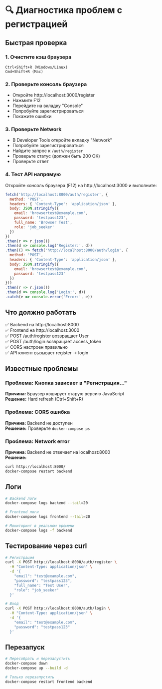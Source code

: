 # 🔍 Диагностика проблем с регистрацией

## Быстрая проверка

### 1. Очистите кэш браузера
```
Ctrl+Shift+R (Windows/Linux)
Cmd+Shift+R (Mac)
```

### 2. Проверьте консоль браузера
- Откройте http://localhost:3000/register
- Нажмите F12
- Перейдите на вкладку "Console"
- Попробуйте зарегистрироваться
- Покажите ошибки

### 3. Проверьте Network
- В Developer Tools откройте вкладку "Network"
- Попробуйте зарегистрироваться
- Найдите запрос к `/auth/register`
- Проверьте статус (должен быть 200 OK)
- Проверьте ответ

### 4. Тест API напрямую
Откройте консоль браузера (F12) на http://localhost:3000 и выполните:

```javascript
fetch('http://localhost:8000/auth/register', {
  method: 'POST',
  headers: { 'Content-Type': 'application/json' },
  body: JSON.stringify({
    email: 'browsertest@example.com',
    password: 'testpass123',
    full_name: 'Browser Test',
    role: 'job_seeker'
  })
})
.then(r => r.json())
.then(d => console.log('Register:', d))
.then(() => fetch('http://localhost:8000/auth/login', {
  method: 'POST',
  headers: { 'Content-Type': 'application/json' },
  body: JSON.stringify({
    email: 'browsertest@example.com',
    password: 'testpass123'
  })
}))
.then(r => r.json())
.then(d => console.log('Login:', d))
.catch(e => console.error('Error:', e))
```

## Что должно работать

✅ Backend на http://localhost:8000  
✅ Frontend на http://localhost:3000  
✅ POST /auth/register возвращает User  
✅ POST /auth/login возвращает access_token  
✅ CORS настроен правильно  
✅ API клиент вызывает register → login  

## Известные проблемы

### Проблема: Кнопка зависает в "Регистрация..."

**Причина:** Браузер кэширует старую версию JavaScript  
**Решение:** Hard refresh (Ctrl+Shift+R)

### Проблема: CORS ошибка

**Причина:** Backend не доступен  
**Решение:** Проверьте `docker-compose ps`

### Проблема: Network error

**Причина:** Backend не отвечает на localhost:8000  
**Решение:** 
```bash
curl http://localhost:8000/
docker-compose restart backend
```

## Логи

```bash
# Backend логи
docker-compose logs backend --tail=20

# Frontend логи  
docker-compose logs frontend --tail=20

# Мониторинг в реальном времени
docker-compose logs -f backend
```

## Тестирование через curl

```bash
# Регистрация
curl -X POST http://localhost:8000/auth/register \
  -H "Content-Type: application/json" \
  -d '{
    "email": "test@example.com",
    "password": "testpass123",
    "full_name": "Test User",
    "role": "job_seeker"
  }'

# Вход
curl -X POST http://localhost:8000/auth/login \
  -H "Content-Type: application/json" \
  -d '{
    "email": "test@example.com",
    "password": "testpass123"
  }'
```

## Перезапуск

```bash
# Пересобрать и перезапустить
docker-compose down
docker-compose up --build -d

# Только перезапустить
docker-compose restart frontend backend
```

